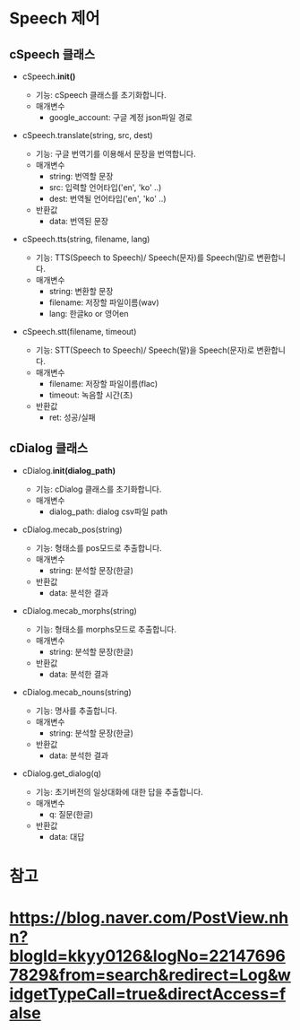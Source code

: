 # Speech 제어

## cSpeech 클래스 

+ cSpeech.__init()__
  - 기능: cSpeech 클래스를 초기화합니다.
  - 매개변수
    + google_account: 구글 계정 json파일 경로

+ cSpeech.translate(string, src, dest)
  - 기능: 구글 번역기를 이용해서 문장을 번역합니다.
  - 매개변수
    + string: 번역할 문장
    + src: 입력할 언어타입('en', 'ko' ..)
    + dest: 번역될 언어타입('en', 'ko' ..)
  - 반환값
    + data: 번역된 문장

+ cSpeech.tts(string, filename, lang)
  - 기능: TTS(Speech to Speech)/ Speech(문자)를 Speech(말)로 변환합니다.
  - 매개변수
    + string: 변환할 문장
    + filename: 저장할 파일이름(wav)
    + lang: 한글ko or 영어en

+ cSpeech.stt(filename, timeout)
  - 기능: STT(Speech to Speech)/ Speech(말)을 Speech(문자)로 변환합니다.
  - 매개변수
    + filename: 저장할 파일이름(flac)
    + timeout: 녹음할 시간(초)
  - 반환값
    + ret: 성공/실패


## cDialog 클래스

+ cDialog.__init(dialog_path)__
  - 기능: cDialog 클래스를 초기화합니다.
  - 매개변수
    + dialog_path: dialog csv파일 path

+ cDialog.mecab_pos(string)
  - 기능: 형태소를 pos모드로 추출합니다.
  - 매개변수
    + string: 분석할 문장(한글)
  - 반환값
    + data: 분석한 결과

+ cDialog.mecab_morphs(string)
  - 기능: 형태소를 morphs모드로 추출합니다.
  - 매개변수
    + string: 분석할 문장(한글)
  - 반환값
    + data: 분석한 결과

+ cDialog.mecab_nouns(string)
  - 기능: 명사를 추출합니다.
  - 매개변수
    + string: 분석할 문장(한글)
  - 반환값
    + data: 분석한 결과

+ cDialog.get_dialog(q)
  - 기능: 초기버전의 일상대화에 대한 답을 추출합니다.
  - 매개변수
    + q: 질문(한글)
  - 반환값
    + data: 대답


# 참고
# https://blog.naver.com/PostView.nhn?blogId=kkyy0126&logNo=221476967829&from=search&redirect=Log&widgetTypeCall=true&directAccess=false

